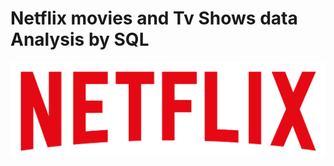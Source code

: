 # Netflix  movies and Tv Shows data Analysis by SQL
![Netflix Logo](https://github.com/Rajasekhar0609/Netflix_sql/blob/main/logo.png)
